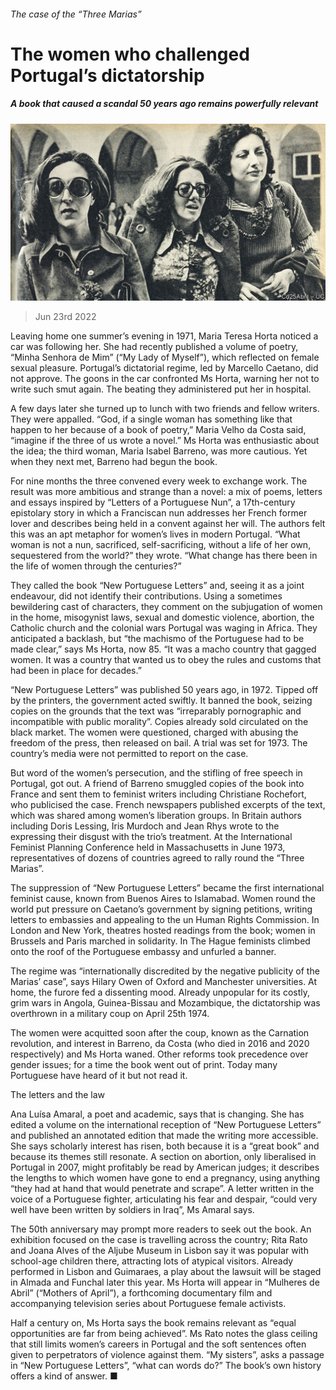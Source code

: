 ###### The case of the “Three Marias”

# The women who challenged Portugal’s dictatorship 

##### A book that caused a scandal 50 years ago remains powerfully relevant 

![image](images/20220625_CUP003.jpg) 

> Jun 23rd 2022 

Leaving home one summer’s evening in 1971, Maria Teresa Horta noticed a car was following her. She had recently published a volume of poetry, “Minha Senhora de Mim” (“My Lady of Myself”), which reflected on female sexual pleasure. Portugal’s dictatorial regime, led by Marcello Caetano, did not approve. The goons in the car confronted Ms Horta, warning her not to write such smut again. The beating they administered put her in hospital.

A few days later she turned up to lunch with two friends and fellow writers. They were appalled. “God, if a single woman has something like that happen to her because of a book of poetry,” Maria Velho da Costa said, “imagine if the three of us wrote a novel.” Ms Horta was enthusiastic about the idea; the third woman, Maria Isabel Barreno, was more cautious. Yet when they next met, Barreno had begun the book.

For nine months the three convened every week to exchange work. The result was more ambitious and strange than a novel: a mix of poems, letters and essays inspired by “Letters of a Portuguese Nun”, a 17th-century epistolary story in which a Franciscan nun addresses her French former lover and describes being held in a convent against her will. The authors felt this was an apt metaphor for women’s lives in modern Portugal. “What woman is not a nun, sacrificed, self-sacrificing, without a life of her own, sequestered from the world?” they wrote. “What change has there been in the life of women through the centuries?”

They called the book “New Portuguese Letters” and, seeing it as a joint endeavour, did not identify their contributions. Using a sometimes bewildering cast of characters, they comment on the subjugation of women in the home, misogynist laws, sexual and domestic violence, abortion, the Catholic church and the colonial wars Portugal was waging in Africa. They anticipated a backlash, but “the machismo of the Portuguese had to be made clear,” says Ms Horta, now 85. “It was a macho country that gagged women. It was a country that wanted us to obey the rules and customs that had been in place for decades.”

“New Portuguese Letters” was published 50 years ago, in 1972. Tipped off by the printers, the government acted swiftly. It banned the book, seizing copies on the grounds that the text was “irreparably pornographic and incompatible with public morality”. Copies already sold circulated on the black market. The women were questioned, charged with abusing the freedom of the press, then released on bail. A trial was set for 1973. The country’s media were not permitted to report on the case.

But word of the women’s persecution, and the stifling of free speech in Portugal, got out. A friend of Barreno smuggled copies of the book into France and sent them to feminist writers including Christiane Rochefort, who publicised the case. French newspapers published excerpts of the text, which was shared among women’s liberation groups. In Britain authors including Doris Lessing, Iris Murdoch and Jean Rhys wrote to the expressing their disgust with the trio’s treatment. At the International Feminist Planning Conference held in Massachusetts in June 1973, representatives of dozens of countries agreed to rally round the “Three Marias”.

The suppression of “New Portuguese Letters” became the first international feminist cause, known from Buenos Aires to Islamabad. Women round the world put pressure on Caetano’s government by signing petitions, writing letters to embassies and appealing to the un Human Rights Commission. In London and New York, theatres hosted readings from the book; women in Brussels and Paris marched in solidarity. In The Hague feminists climbed onto the roof of the Portuguese embassy and unfurled a banner.

The regime was “internationally discredited by the negative publicity of the Marias’ case”, says Hilary Owen of Oxford and Manchester universities. At home, the furore fed a dissenting mood. Already unpopular for its costly, grim wars in Angola, Guinea-Bissau and Mozambique, the dictatorship was overthrown in a military coup on April 25th 1974. 

The women were acquitted soon after the coup, known as the Carnation revolution, and interest in Barreno, da Costa (who died in 2016 and 2020 respectively) and Ms Horta waned. Other reforms took precedence over gender issues; for a time the book went out of print. Today many Portuguese have heard of it but not read it.

The letters and the law

Ana Luísa Amaral, a poet and academic, says that is changing. She has edited a volume on the international reception of “New Portuguese Letters” and published an annotated edition that made the writing more accessible. She says scholarly interest has risen, both because it is a “great book” and because its themes still resonate. A section on abortion, only liberalised in Portugal in 2007, might profitably be read by American judges; it describes the lengths to which women have gone to end a pregnancy, using anything “they had at hand that would penetrate and scrape”. A letter written in the voice of a Portuguese fighter, articulating his fear and despair, “could very well have been written by soldiers in Iraq”, Ms Amaral says.

The 50th anniversary may prompt more readers to seek out the book. An exhibition focused on the case is travelling across the country; Rita Rato and Joana Alves of the Aljube Museum in Lisbon say it was popular with school-age children there, attracting lots of atypical visitors. Already performed in Lisbon and Guimaraes, a play about the lawsuit will be staged in Almada and Funchal later this year. Ms Horta will appear in “Mulheres de Abril” (“Mothers of April”), a forthcoming documentary film and accompanying television series about Portuguese female activists.

Half a century on, Ms Horta says the book remains relevant as “equal opportunities are far from being achieved”. Ms Rato notes the glass ceiling that still limits women’s careers in Portugal and the soft sentences often given to perpetrators of violence against them. “My sisters”, asks a passage in “New Portuguese Letters”, “what can words do?” The book’s own history offers a kind of answer. ■

